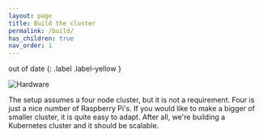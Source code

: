 ```yaml
---
layout: page
title: Build the cluster
permalink: /build/
has_children: true
nav_order: 1
---
```



out of date
{: .label .label-yellow }

![Hardware](../assets/images/hardware.jpg "two tauers")

The setup assumes a four node cluster, but it is not a requirement.
Four is just a nice number of Raspberry Pi's. If you would like to make a bigger of smaller cluster, it is quite easy to adapt. After all, we're building a Kubernetes cluster and it should be scalable.


